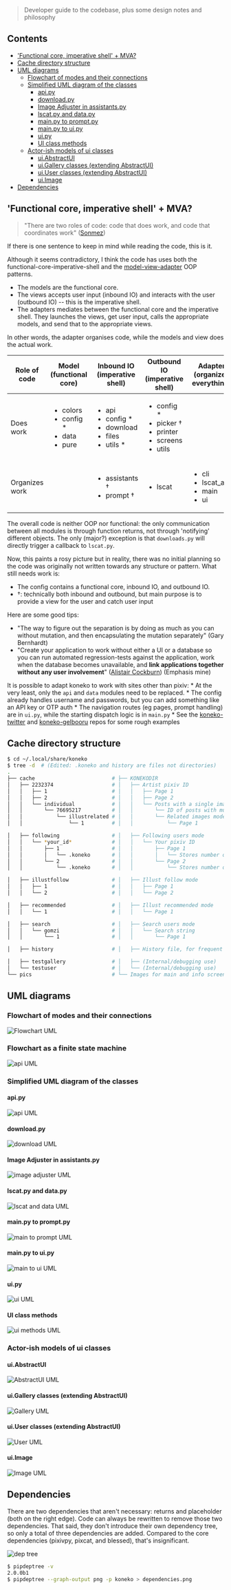 > Developer guide to the codebase, plus some design notes and philosophy

## Contents

- ['Functional core, imperative shell' + MVA?](#functional-core-imperative-shell--mva)
- [Cache directory structure](#cache-directory-structure)
- [UML diagrams](#uml-diagrams)
    - [Flowchart of modes and their connections](#flowchart-of-modes-and-their-connections)
    - [Simplified UML diagram of the classes](#simplified-uml-diagram-of-the-classes)
        - [api.py](#apipy)
        - [download.py](#downloadpy)
        - [Image Adjuster in assistants.py](#image-adjuster-in-assistantspy)
        - [lscat.py and data.py](#lscatpy-and-datapy)
        - [main.py to prompt.py](#mainpy-to-promptpy)
        - [main.py to ui.py](#mainpy-to-uipy)
        - [ui.py](#uipy)
        - [UI class methods](#ui-class-methods)
    - [Actor-ish models of ui classes](#actor-ish-models-of-ui-classes)
        - [ui.AbstractUI](#uiabstractui)
        - [ui.Gallery classes (extending AbstractUI)](#uigallery-classes-extending-abstractui)
        - [ui.User classes (extending AbstractUI)](#uiuser-classes-extending-abstractui)
        - [ui.Image](#uiimage)
- [Dependencies](#dependencies)

## 'Functional core, imperative shell' + MVA?

> "There are two roles of code: code that does work, and code that coordinates work" ([Sonmez](https://simpleprogrammer.com/there-are-only-two-roles-of-code/))

If there is one sentence to keep in mind while reading the code, this is it.

Although it seems contradictory, I think the code has uses both the functional-core-imperative-shell and the [model-view-adapter](https://en.wikipedia.org/wiki/Model%E2%80%93view%E2%80%93adapter) OOP patterns.
* The models are the functional core.
* The views accepts user input (inbound IO) and interacts with the user (outbound IO) -- this is the imperative shell.
* The adapters mediates between the functional core and the imperative shell. They launches the views, get user input, calls the appropriate models, and send that to the appropriate views. 

In other words, the adapter organises code, while the models and view does the actual work.

<table>
<thead>
  <tr>
    <th>Role of code</th>
    <th>Model (functional core)</th>
    <th>Inbound IO (imperative shell)</th>
    <th>Outbound IO (imperative shell)<br></th>
    <th>Adapter (organizes everything)</th>
  </tr>
</thead>
<tbody>
  <tr>
    <td>Does work</td>
    <td><ul>
        <li>colors</li>
        <li>config *</li>
        <li>data</li>
        <li>pure</li>
    </ul></td>
    <td><ul>
        <li>api</li>
        <li>config *</li>
        <li>download</li>
        <li>files</li>
        <li>utils *</li>
    </ul></td>
    <td><ul>
        <li>config *</li>
        <li>picker †</li>
        <li>printer</li>
        <li>screens</li>
        <li>utils</li>
    </ul></td>
    <td></td>
  </tr>
  <tr>
    <td>Organizes work</td>
    <td></td>
    <td><ul>
        <li>assistants †</li>
        <li>prompt †</li>
    </ul></td>
    <td><ul>
        <li>lscat</li>
    </ul></td>
    <td><ul>
        <li>cli</li>
        <li>lscat_app</li>
        <li>main</li>
        <li>ui</li>
    </ul></td>
  </tr>
</tbody>
</table>

The overall code is neither OOP nor functional: the only communication between all modules is through function returns, not through 'notifying' different objects. The only (major?) exception is that `downloads.py` will directly trigger a callback to `lscat.py`.

Now, this paints a rosy picture but in reality, there was no initial planning so the code was originally not written towards any structure or pattern. What still needs work is:
* The config contains a functional core, inbound IO, and outbound IO.
* †: technically both inbound and outbound, but main purpose is to provide a view for the user and catch user input

Here are some good tips:
* "The way to figure out the separation is by doing as much as you can without mutation, and then encapsulating the mutation separately" (Gary Bernhardt)
* "Create your application to work without either a UI or a database so you can run automated regression-tests against the application, work when the database becomes unavailable, and **link applications together without any user involvement**" ([Alistair Cockburn](https://github.com/jschairb/sandbox/wiki/HexagonalArchitecture)) (Emphasis mine)

It is possible to adapt koneko to work with sites other than pixiv:
    * At the very least, only the `api` and `data` modules need to be replaced.
    * The config already handles username and passwords, but you can add something like an API key or OTP auth
    * The navigation routes (eg pages, prompt handling) are in `ui.py`, while the starting dispatch logic is in `main.py`
    * See the [koneko-twitter](https://github.com/twenty5151/koneko-twitter) and [koneko-gelbooru](https://github.com/twenty5151/koneko-gelbooru/) repos for some rough examples


## Cache directory structure

```sh
$ cd ~/.local/share/koneko
$ tree -d  # (Edited: .koneko and history are files not directories)
.
├── cache                         # ├── KONEKODIR
│   ├── 2232374                   # │   ├── Artist pixiv ID                             ├── Mode 1 and 2
│   │   ├── 1                     # │   │   ├── Page 1                                  │   ├── Mode 1
│   │   ├── 2                     # │   │   ├── Page 2                                  │   ├── Mode 1
│   │   └── individual            # │   │   └── Posts with a single image               │   └── Mode 2
│   │       └── 76695217          # │   │       └── ID of posts with multiple images    │       ├── Mode 2
│   │           └── illustrelated # │   │       └── Related images mode                 │       └── Mode 1.5
│   │               └── 1         # │   │           └── Page 1                          │           └── Mode 1.5

│   ├── following                 # │   ├── Following users mode                        ├── Mode 3
│   │   └── *your_id*             # │   │   └── Your pixiv ID                           │
│   │       ├── 1                 # │   │       ├── Page 1                              │
│   │       │   └── .koneko       # │   │       │   └── Stores number of artists info   │
│   │       └── 2                 # │   │       └── Page 2                              │
│   │           └── .koneko       # │   │           └── Stores number of artists info   │

│   ├── illustfollow              # │   ├── Illust follow mode                          ├── Mode 5
│   │   ├── 1                     # │   │   ├── Page 1                                  │
│   │   └── 2                     # │   │   └── Page 2                                  │

│   ├── recommended               # │   ├── Illust recommended mode                     ├── Mode 6
│   │   └── 1                     # │   │   └── Page 1

│   ├── search                    # │   ├── Search users mode                           ├── Mode 4
│   │   └── gomzi                 # │   │   └── Search string
│   │       └── 1                 # │   │       └── Page 1

│   ├── history                   # │   ├── History file, for frequent "mode"

│   ├── testgallery               # │   ├── (Internal/debugging use)
│   └── testuser                  # │   └── (Internal/debugging use)
└── pics                          # └── Images for main and info screen
```


## UML diagrams

### Flowchart of modes and their connections

![Flowchart UML](puml/render/flowchart.png)


### Flowchart as a finite state machine

![api UML](puml/classes/render/state_flowchart.png)


### Simplified UML diagram of the classes

#### api.py

![api UML](puml/classes/render/api.png)

#### download.py

![download UML](puml/classes/render/download.png)

#### Image Adjuster in assistants.py

![image adjuster UML](puml/classes/render/image_adjuster.png)

#### lscat.py and data.py

![lscat and data UML](puml/classes/render/lscat_and_data.png)

#### main.py to prompt.py

![main to prompt UML](puml/classes/render/main_to_prompt.png)

#### main.py to ui.py

![main to ui UML](puml/classes/render/main_to_ui.png)


#### ui.py

![ui UML](puml/classes/render/ui.png)


#### UI class methods

![ui methods UML](puml/classes/render/ui_methods.png)



### Actor-ish models of ui classes
#### ui.AbstractUI
  
![AbstractUI UML](puml/actors/render/abstractui.png)
  
#### ui.Gallery classes (extending AbstractUI)

![Gallery UML](http://plantuml.com:80/plantuml/png/RL71QiCm3BthAtHCA3liq4iWeuD2Fw1iLwFL9dWuLh0LIY0VFzjnM3TwilJq93q_dQ9Ga7bq85QSmGivPyA28siJiSaFlY9vZSSMW6x20J-Y2G1zZv_MtD6ED1Xi1aRXckIk5liUCXDVtd2sU3Xq3tn8IC87JKAbD74KzHtPGp0o1_y0PCuNHOCsHt0BXcHFjZ4bxl2Qn2NHlvrRDOley6pZv6Y9V_Phldl7f8k4yvuKHXFRAcLNL60r1HudQLfOrnMA2nV6PA6DKlvTFJiYUxSyCs5WjT5L9gP1_wserJcrAQltxS_HzuBMessIJiRhV4-07m00)


#### ui.User classes (extending AbstractUI)
  
![User UML](http://plantuml.com:80/plantuml/png/TOun2iCm40JxUyMMDYPLKWKKdCelI2q4Ee90jk1qAW9wl2KbRTgPMTWrgnCjUoGD6Xclp98nxSaphaY2sqn4nc1BQ678Yk6CePxYya09M9Oxtib-0zk3QQR6c_LEtV0_MThA1a_2MkJuGv-3RYv6bW_LMjk7bG_VVnAT)


#### ui.Image

![Image UML](puml/actors/render/image.png)


## Dependencies

There are two dependencies that aren't necessary: returns and placeholder (both on the right edge). Code can always be rewritten to remove those two dependencies. That said, they don't introduce their own dependency tree, so only a total of three dependencies are added. Compared to the core dependencies (pixivpy, pixcat, and blessed), that's insignificant.

![dep tree](docs/pics/dependencies.png)

```sh
$ pipdeptree -v
2.0.0b1
$ pipdeptree --graph-output png -p koneko > dependencies.png
```
